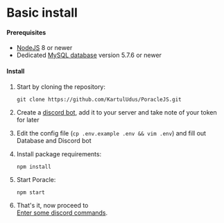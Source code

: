 # Basic install

#### Prerequisites

* [NodeJS](https://nodejs.org/en/) 8 or newer
* Dedicated [MySQL database](mysql.md) version 5.7.6 or newer


#### Install


1. Start by cloning the repository:  
   ```
   git clone https://github.com/KartulUdus/PoracleJS.git
   ```

2. Create a [discord bot](discordbot.md), add it to your server and take note of your token for later


3. Edit the config file (`cp .env.example .env && vim .env`) and fill out Database and Discord bot
    
    
4. Install package requirements:
    ```
    npm install
    ```
5. Start Poracle:

    ```
    npm start
    ```

7. That's it, now proceed to  
[Enter some discord commands](commands.md).
        
